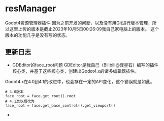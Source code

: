 # resManager
Godot4资源管理器插件
因为之前开发的间断，以及没有用Git进行版本管理，所以这里上传的版本是截止2023年10月5日00:26:09我自己家电脑上的版本。
这个版本的功能几乎是没有写的状态。
## 更新日志
- GDEditor的face_root问题
GDEditor是我自己（Bilibili@巽星石）编写的插件核心类，并基于这些核心类，创建出Godot4.x的诸多编辑器插件。

Godot4.x在4.0到4.1的改进中，也会存在一定的API变化，这个错误就是如此。

```
# 4.0版本
face_root = face.get_root().root
# 4.1及以后改为
face_root = face.get_base_control().get_viewport()
```
- 
